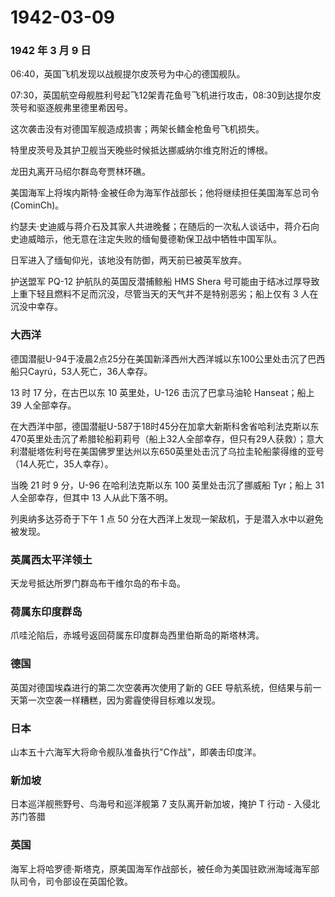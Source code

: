 # 1942-03-09

### 1942 年 3 月 9 日

06:40，英国飞机发现以战舰提尔皮茨号为中心的德国舰队。

07:30，英国航空母舰胜利号起飞12架青花鱼号飞机进行攻击，08:30到达提尔皮茨号和驱逐舰弗里德里希因号。

这次袭击没有对德国军舰造成损害；两架长鳍金枪鱼号飞机损失。

特里皮茨号及其护卫舰当天晚些时候抵达挪威纳尔维克附近的博根。

龙田丸离开马绍尔群岛夸贾林环礁。

美国海军上将埃内斯特·金被任命为海军作战部长；他将继续担任美国海军总司令
(CominCh)。

约瑟夫·史迪威与蒋介石及其家人共进晚餐；在随后的一次私人谈话中，蒋介石向史迪威暗示，他无意在注定失败的缅甸曼德勒保卫战中牺牲中国军队。

日军进入了缅甸仰光，该地没有防御，两天前已被英军放弃。

护送盟军 PQ-12 护航队的英国反潜捕鲸船 HMS Shera
号可能由于结冰过厚导致上重下轻且燃料不足而沉没，尽管当天的天气并不是特别恶劣；船上仅有
3 人在沉没中幸存。

### 大西洋

德国潜艇U-94于凌晨2点25分在美国新泽西州大西洋城以东100公里处击沉了巴西船只Cayrú，53人死亡，36人幸存。

13 时 17 分，在古巴以东 10 英里处，U-126 击沉了巴拿马油轮 Hanseat；船上
39 人全部幸存。

在大西洋中部，德国潜艇U-587于18时45分在加拿大新斯科舍省哈利法克斯以东470英里处击沉了希腊轮船莉莉号（船上32人全部幸存，但只有29人获救）；意大利潜艇塔佐利号在美国佛罗里达州以东650英里处击沉了乌拉圭轮船蒙得维的亚号（14人死亡，35人幸存）。

当晚 21 时 9 分，U-96 在哈利法克斯以东 100 英里处击沉了挪威船 Tyr；船上
31 人全部幸存，但其中 13 人从此下落不明。

列奥纳多达芬奇于下午 1 点 50
分在大西洋上发现一架敌机，于是潜入水中以避免被发现。

### 英属西太平洋领土

天龙号抵达所罗门群岛布干维尔岛的布卡岛。

### 荷属东印度群岛

爪哇沦陷后，赤城号返回荷属东印度群岛西里伯斯岛的斯塔林湾。

### 德国

英国对德国埃森进行的第二次空袭再次使用了新的 GEE
导航系统，但结果与前一天第一次空袭一样糟糕，因为雾霾使得目标难以发现。

### 日本

山本五十六海军大将命令舰队准备执行"C作战"，即袭击印度洋。

### 新加坡

日本巡洋舰熊野号、鸟海号和巡洋舰第 7 支队离开新加坡，掩护 T 行动 -
入侵北苏门答腊

### 英国

海军上将哈罗德·斯塔克，原美国海军作战部长，被任命为美国驻欧洲海域海军部队司令，司令部设在英国伦敦。